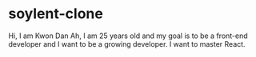 # soylent-clone


Hi, I am Kwon Dan Ah, 
I am 25 years old and my goal is to be a front-end developer and 
I want to be a growing developer.
I want to master React.
